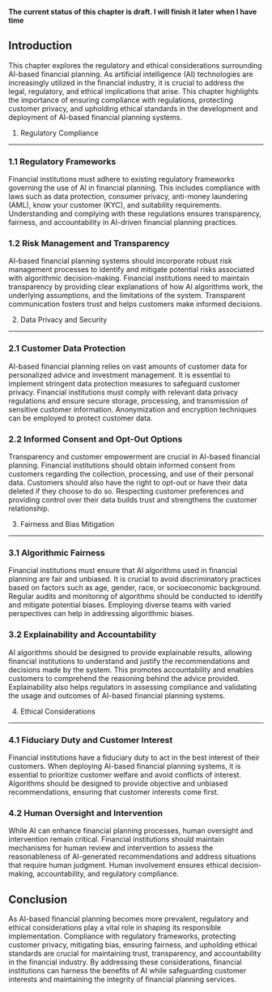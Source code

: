 **The current status of this chapter is draft. I will finish it later when I have time**

Introduction
------------

This chapter explores the regulatory and ethical considerations surrounding AI-based financial planning. As artificial intelligence (AI) technologies are increasingly utilized in the financial industry, it is crucial to address the legal, regulatory, and ethical implications that arise. This chapter highlights the importance of ensuring compliance with regulations, protecting customer privacy, and upholding ethical standards in the development and deployment of AI-based financial planning systems.

1. Regulatory Compliance
------------------------

### 1.1 Regulatory Frameworks

Financial institutions must adhere to existing regulatory frameworks governing the use of AI in financial planning. This includes compliance with laws such as data protection, consumer privacy, anti-money laundering (AML), know your customer (KYC), and suitability requirements. Understanding and complying with these regulations ensures transparency, fairness, and accountability in AI-driven financial planning practices.

### 1.2 Risk Management and Transparency

AI-based financial planning systems should incorporate robust risk management processes to identify and mitigate potential risks associated with algorithmic decision-making. Financial institutions need to maintain transparency by providing clear explanations of how AI algorithms work, the underlying assumptions, and the limitations of the system. Transparent communication fosters trust and helps customers make informed decisions.

2. Data Privacy and Security
----------------------------

### 2.1 Customer Data Protection

AI-based financial planning relies on vast amounts of customer data for personalized advice and investment management. It is essential to implement stringent data protection measures to safeguard customer privacy. Financial institutions must comply with relevant data privacy regulations and ensure secure storage, processing, and transmission of sensitive customer information. Anonymization and encryption techniques can be employed to protect customer data.

### 2.2 Informed Consent and Opt-Out Options

Transparency and customer empowerment are crucial in AI-based financial planning. Financial institutions should obtain informed consent from customers regarding the collection, processing, and use of their personal data. Customers should also have the right to opt-out or have their data deleted if they choose to do so. Respecting customer preferences and providing control over their data builds trust and strengthens the customer relationship.

3. Fairness and Bias Mitigation
-------------------------------

### 3.1 Algorithmic Fairness

Financial institutions must ensure that AI algorithms used in financial planning are fair and unbiased. It is crucial to avoid discriminatory practices based on factors such as age, gender, race, or socioeconomic background. Regular audits and monitoring of algorithms should be conducted to identify and mitigate potential biases. Employing diverse teams with varied perspectives can help in addressing algorithmic biases.

### 3.2 Explainability and Accountability

AI algorithms should be designed to provide explainable results, allowing financial institutions to understand and justify the recommendations and decisions made by the system. This promotes accountability and enables customers to comprehend the reasoning behind the advice provided. Explainability also helps regulators in assessing compliance and validating the usage and outcomes of AI-based financial planning systems.

4. Ethical Considerations
-------------------------

### 4.1 Fiduciary Duty and Customer Interest

Financial institutions have a fiduciary duty to act in the best interest of their customers. When deploying AI-based financial planning systems, it is essential to prioritize customer welfare and avoid conflicts of interest. Algorithms should be designed to provide objective and unbiased recommendations, ensuring that customer interests come first.

### 4.2 Human Oversight and Intervention

While AI can enhance financial planning processes, human oversight and intervention remain critical. Financial institutions should maintain mechanisms for human review and intervention to assess the reasonableness of AI-generated recommendations and address situations that require human judgment. Human involvement ensures ethical decision-making, accountability, and regulatory compliance.

Conclusion
----------

As AI-based financial planning becomes more prevalent, regulatory and ethical considerations play a vital role in shaping its responsible implementation. Compliance with regulatory frameworks, protecting customer privacy, mitigating bias, ensuring fairness, and upholding ethical standards are crucial for maintaining trust, transparency, and accountability in the financial industry. By addressing these considerations, financial institutions can harness the benefits of AI while safeguarding customer interests and maintaining the integrity of financial planning services.
